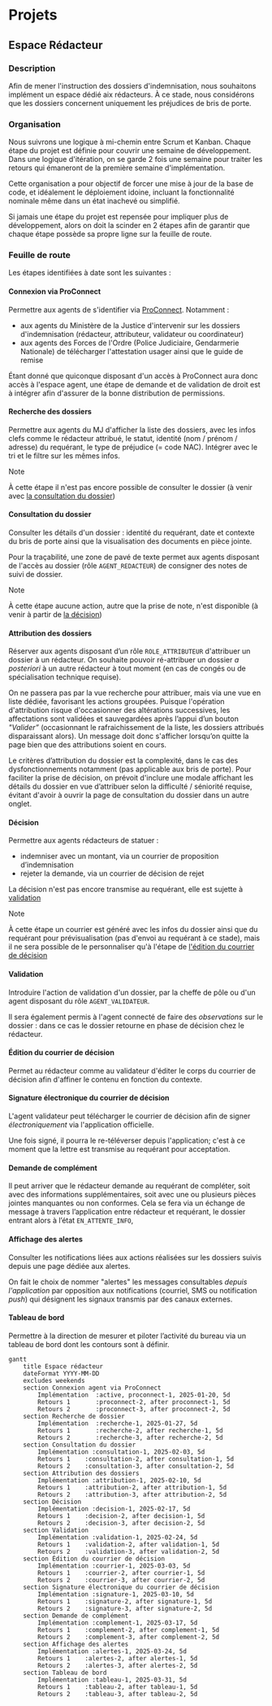 # Projets

## Espace Rédacteur

### Description

Afin de mener l'instruction des dossiers d'indemnisation, nous souhaitons implément un espace dédié aix rédacteurs. À ce
stade, nous considérons que les dossiers concernent uniquement les préjudices de bris de porte.

### Organisation

Nous suivrons une logique à mi-chemin entre Scrum et Kanban. Chaque étape du projet est définie pour couvrir une semaine
de développement. Dans une logique d'itération, on se garde 2 fois une semaine pour traiter les retours qui émaneront de
la première semaine d'implémentation.

Cette organisation a pour objectif de forcer une mise à jour de la base de code, et
idéalement le déploiement idoine, incluant la fonctionnalité nominale même dans un état inachevé ou simplifié. 

Si jamais une étape du projet est repensée pour impliquer plus de développement, alors on doit la scinder en 2 étapes
afin de garantir que chaque étape possède sa propre ligne sur la feuille de route.

### Feuille de route

Les étapes identifiées à date sont les suivantes :

#### Connexion via ProConnect

Permettre aux agents de s'identifier via [ProConnect](https://www.proconnect.gouv.fr/). Notamment :
* aux agents du Ministère de la Justice d'intervenir sur les dossiers d'indemnisation (rédacteur, attributeur, validateur
ou coordinateur) 
* aux agents des Forces de l'Ordre (Police Judiciaire, Gendarmerie Nationale) de télécharger l'attestation usager ainsi
que le guide de remise

Étant donné que quiconque disposant d'un accès à ProConnect aura donc accès à l'espace agent, une étape de demande et de
validation de droit est à intégrer afin d'assurer de la bonne distribution de permissions.

#### Recherche des dossiers

Permettre aux agents du MJ d'afficher la liste des dossiers, avec les infos clefs comme le rédacteur attribué, le statut,
identité (nom / prénom / adresse) du requérant, le type de préjudice (= code NAC). Intégrer avec le tri et le filtre sur
les mêmes infos.  

> [!NOTE]
> À cette étape il n'est pas encore possible de consulter le dossier (à venir avec [la consultation du dossier](#consultation-du-dossier))
    
#### Consultation du dossier

Consulter les détails d'un dossier : identité du requérant, date et contexte du bris de porte ainsi que la visualisation
des documents en pièce jointe.

Pour la traçabilité, une zone de pavé de texte permet aux agents disposant de l'accès au dossier (rôle `AGENT_REDACTEUR`)
de consigner des notes de suivi de dossier. 

> [!NOTE]
> À cette étape aucune action, autre que la prise de note, n'est disponible (à venir à partir de [la décision](#décision))
    
#### Attribution des dossiers

Réserver aux agents disposant d’un rôle `ROLE_ATTRIBUTEUR` d'attribuer un dossier à un rédacteur. On souhaite pouvoir
ré-attribuer un dossier _a posteriori_ à un autre rédacteur à tout moment (en cas de congés ou de spécialisation technique
requise).

On ne passera pas par la vue recherche pour attribuer, mais via une vue en liste dédiée, favorisant les actions groupées.
Puisque l'opération d'attribution risque d'occasionner des altérations successives, les affectations sont validées et
sauvegardées après l’appui d’un bouton  _"Valider”_ (occasionnant le rafraichissement de la liste, les dossiers attribués
disparaissant alors). Un message doit donc s'afficher lorsqu’on quitte la page bien que des attributions soient en cours. 

Le critères d’attribution du dossier est la complexité, dans le cas des dysfonctionnements notamment (pas applicable aux
bris de porte). Pour faciliter la prise de décision, on prévoit d'inclure une modale affichant les détails du dossier
en vue d’attribuer selon la difficulté / séniorité requise, évitant d'avoir à ouvrir la page de consultation du dossier
dans un autre onglet.
    
#### Décision

Permettre aux agents rédacteurs de statuer : 
* indemniser avec un montant, via un courrier de proposition d’indemnisation
* rejeter la demande, via un courrier de décision de rejet

La décision n'est pas encore transmise au requérant, elle est sujette à [validation](#validation)

> [!NOTE]
> À cette étape un courrier est généré avec les infos du dossier ainsi que du requérant pour prévisualisation (pas
> d'envoi au requérant à ce stade), mais il ne sera possible de le personnaliser qu'à l'étape de
> [l'édition du courrier de décision](#édition-du-courrier-de-décision)
    
#### Validation

Introduire l'action de validation d'un dossier, par la cheffe de pôle ou d'un agent disposant du rôle `AGENT_VALIDATEUR`. 

Il sera également permis à l'agent connecté de faire des _observations_ sur le dossier : dans ce cas le dossier retourne
en phase de décision chez le rédacteur.
    
#### Édition du courrier de décision

Permet au rédacteur comme au validateur d'éditer le corps du courrier de décision afin d'affiner le contenu en fonction
du contexte.

#### Signature électronique du courrier de décision

L'agent validateur peut télécharger le courrier de décision afin de signer _électroniquement_ via l'application officielle.

Une fois signé, il pourra le re-téléverser depuis l'application; c'est à ce moment que la lettre est transmise au requérant
pour acceptation.

#### Demande de complément

Il peut arriver que le rédacteur demande au requérant de compléter, soit avec des informations supplémentaires, soit avec
une ou plusieurs pièces jointes manquantes ou non conformes. Cela se fera via un échange de message à travers l’application
entre rédacteur et requérant, le dossier entrant alors à l’état `EN_ATTENTE_INFO`,

#### Affichage des alertes

Consulter les notifications liées aux actions réalisées sur les dossiers suivis depuis une page dédiée aux alertes.

On fait le choix de nommer "alertes" les messages consultables _depuis l'application_ par opposition aux notifications
(courriel, SMS ou notification _push_) qui désignent les signaux transmis par des canaux externes.


#### Tableau de bord

Permettre à la direction de mesurer et piloter l’activité du bureau via un tableau de bord dont les contours sont à
définir.



```mermaid
gantt
    title Espace rédacteur
    dateFormat YYYY-MM-DD
    excludes weekends
    section Connexion agent via ProConnect
        Implémentation  :active, proconnect-1, 2025-01-20, 5d
        Retours 1       :proconnect-2, after proconnect-1, 5d
        Retours 2       :proconnect-3, after proconnect-2, 5d
    section Recherche de dossier
        Implémentation  :recherche-1, 2025-01-27, 5d
        Retours 1       :recherche-2, after recherche-1, 5d
        Retours 2       :recherche-3, after recherche-2, 5d
    section Consultation du dossier
        Implémentation :consultation-1, 2025-02-03, 5d
        Retours 1    :consultation-2, after consultation-1, 5d
        Retours 2    :consultation-3, after consultation-2, 5d
    section Attribution des dossiers
        Implémentation :attribution-1, 2025-02-10, 5d
        Retours 1    :attribution-2, after attribution-1, 5d
        Retours 2    :attribution-3, after attribution-2, 5d
    section Décision
        Implémentation :decision-1, 2025-02-17, 5d
        Retours 1    :decision-2, after decision-1, 5d
        Retours 2    :decision-3, after decision-2, 5d
    section Validation
        Implémentation :validation-1, 2025-02-24, 5d
        Retours 1    :validation-2, after validation-1, 5d
        Retours 2    :validation-3, after validation-2, 5d
    section Édition du courrier de décision
        Implémentation :courrier-1, 2025-03-03, 5d
        Retours 1    :courrier-2, after courrier-1, 5d
        Retours 2    :courrier-3, after courrier-2, 5d
    section Signature électronique du courrier de décision
        Implémentation :signature-1, 2025-03-10, 5d
        Retours 1    :signature-2, after signature-1, 5d
        Retours 2    :signature-3, after signature-2, 5d
    section Demande de complément
        Implémentation :complement-1, 2025-03-17, 5d
        Retours 1    :complement-2, after complement-1, 5d
        Retours 2    :complement-3, after complement-2, 5d
    section Affichage des alertes
        Implémentation :alertes-1, 2025-03-24, 5d
        Retours 1    :alertes-2, after alertes-1, 5d
        Retours 2    :alertes-3, after alertes-2, 5d
    section Tableau de bord
        Implémentation :tableau-1, 2025-03-31, 5d
        Retours 1    :tableau-2, after tableau-1, 5d
        Retours 2    :tableau-3, after tableau-2, 5d
```